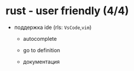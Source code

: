
# rust - user friendly                         (4/4)


  - поддержка ide (rls: `VsCode`,`vim`)

    - autocomplete

    - go to definition

    - документация











